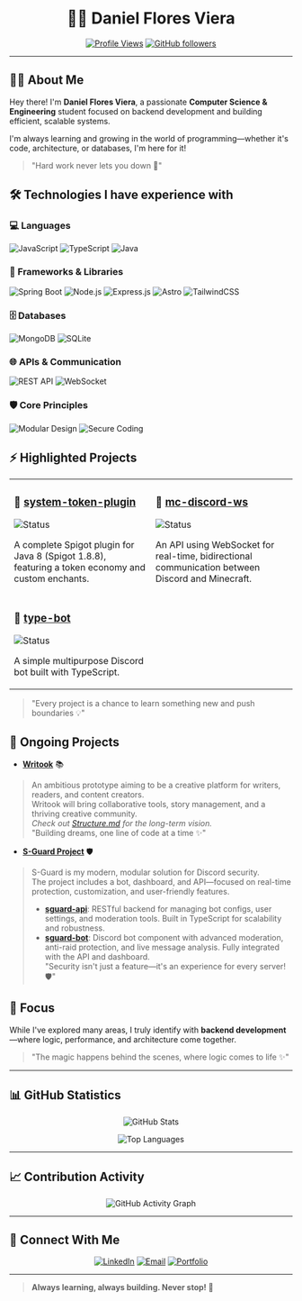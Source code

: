 <div align="center">
  
# 👨‍💻 Daniel Flores Viera

[![Profile Views](https://komarev.com/ghpvc/?username=danielvflores&color=blueviolet&style=for-the-badge)](https://github.com/danielvflores)
[![GitHub followers](https://img.shields.io/github/followers/danielvflores?style=for-the-badge&color=blue)](https://github.com/danielvflores?tab=followers)

</div>

---

## 👨‍💻 About Me

Hey there! I'm **Daniel Flores Viera**, a passionate **Computer Science & Engineering** student focused on backend development and building efficient, scalable systems.

I'm always learning and growing in the world of programming—whether it's code, architecture, or databases, I'm here for it!  
> "Hard work never lets you down 🚀"

## 🛠️ Technologies I have experience with

### 💻 Languages
![JavaScript](https://img.shields.io/badge/JavaScript-F7DF1E?style=for-the-badge&logo=javascript&logoColor=black)
![TypeScript](https://img.shields.io/badge/TypeScript-3178C6?style=for-the-badge&logo=typescript&logoColor=white)
![Java](https://img.shields.io/badge/Java-ED8B00?style=for-the-badge&logo=openjdk&logoColor=white)

### 🚀 Frameworks & Libraries
![Spring Boot](https://img.shields.io/badge/Spring_Boot-6DB33F?style=for-the-badge&logo=spring-boot&logoColor=white)
![Node.js](https://img.shields.io/badge/Node.js-339933?style=for-the-badge&logo=node.js&logoColor=white)
![Express.js](https://img.shields.io/badge/Express.js-000000?style=for-the-badge&logo=express&logoColor=white)
![Astro](https://img.shields.io/badge/Astro-FF5D01?style=for-the-badge&logo=astro&logoColor=white)
![TailwindCSS](https://img.shields.io/badge/Tailwind_CSS-38B2AC?style=for-the-badge&logo=tailwind-css&logoColor=white)

### 🗄️ Databases
![MongoDB](https://img.shields.io/badge/MongoDB-47A248?style=for-the-badge&logo=mongodb&logoColor=white)
![SQLite](https://img.shields.io/badge/SQLite-07405E?style=for-the-badge&logo=sqlite&logoColor=white)

### 🌐 APIs & Communication
![REST API](https://img.shields.io/badge/REST_API-009688?style=for-the-badge&logo=fastapi&logoColor=white)
![WebSocket](https://img.shields.io/badge/WebSocket-010101?style=for-the-badge&logo=socket.io&logoColor=white)

### 🛡️ Core Principles
![Modular Design](https://img.shields.io/badge/Modular_Design-4B32C3?style=for-the-badge&logo=modulz&logoColor=white)
![Secure Coding](https://img.shields.io/badge/Secure_Coding-FF6B6B?style=for-the-badge&logo=security&logoColor=white)

## ⚡ Highlighted Projects

<table>
<tr>
<td width="50%">

### 🔧 [system-token-plugin](https://github.com/danielvflores/system-token-plugin)
![Status](https://img.shields.io/badge/Status-Actively_Maintained-success?style=for-the-badge)

A complete Spigot plugin for Java 8 (Spigot 1.8.8), featuring a token economy and custom enchants.

</td>
<td width="50%">

### 🌉 [mc-discord-ws](https://github.com/danielvflores/discord-api-connection)
![Status](https://img.shields.io/badge/Status-Complete-blue?style=for-the-badge)

An API using WebSocket for real-time, bidirectional communication between Discord and Minecraft.

</td>
</tr>
<tr>
<td width="50%">

### 🤖 [type-bot](https://github.com/danielvflores/type-bot)
![Status](https://img.shields.io/badge/Status-Complete-blue?style=for-the-badge)

A simple multipurpose Discord bot built with TypeScript.

</td>
<td width="50%">
</td>
</tr>
</table>

> "Every project is a chance to learn something new and push boundaries 💡"

## 🚧 Ongoing Projects

- [**Writook**](https://github.com/danielvflores/Writook) 📚  
> An ambitious prototype aiming to be a creative platform for writers, readers, and content creators.  
> Writook will bring collaborative tools, story management, and a thriving creative community.  
> _Check out [Structure.md](https://github.com/danielvflores/Writook/blob/main/Structure.md) for the long-term vision._  
> "Building dreams, one line of code at a time ✨"

- [**S-Guard Project**](https://github.com/danielvflores/sguard-api) 🛡️  
> S-Guard is my modern, modular solution for Discord security.  
> The project includes a bot, dashboard, and API—focused on real-time protection, customization, and user-friendly features.  
> - [**sguard-api**](https://github.com/danielvflores/sguard-api): RESTful backend for managing bot configs, user settings, and moderation tools. Built in TypeScript for scalability and robustness.<br>
> - [**sguard-bot**](https://github.com/danielvflores/sguard-bot): Discord bot component with advanced moderation, anti-raid protection, and live message analysis. Fully integrated with the API and dashboard.<br>
> "Security isn't just a feature—it's an experience for every server! 🛡️"

## 🎯 Focus

While I've explored many areas, I truly identify with **backend development**—where logic, performance, and architecture come together.
> "The magic happens behind the scenes, where logic comes to life ✨"

---

## 📊 GitHub Statistics

<div align="center">

![GitHub Stats](https://github-readme-stats.vercel.app/api?username=danielvflores&show_icons=true&theme=tokyonight&hide_border=true&bg_color=0D1117&title_color=F85D7F&icon_color=F8D866&text_color=FFFFFF)

![Top Languages](https://github-readme-stats.vercel.app/api/top-langs/?username=danielvflores&layout=compact&theme=tokyonight&hide_border=true&bg_color=0D1117&title_color=F85D7F&text_color=FFFFFF)

</div>

---

## 📈 Contribution Activity

<div align="center">

![GitHub Activity Graph](https://github-readme-activity-graph.vercel.app/graph?username=danielvflores&theme=tokyo-night&hide_border=true&bg_color=0D1117&color=F85D7F&line=F8D866&point=FFFFFF)

</div>

---

## 🤝 Connect With Me

<div align="center">

[![LinkedIn](https://img.shields.io/badge/LinkedIn-0077B5?style=for-the-badge&logo=linkedin&logoColor=white)](https://linkedin.com/in/danielvflores)
[![Email](https://img.shields.io/badge/Email-D14836?style=for-the-badge&logo=gmail&logoColor=white)](mailto:daniel.flores@example.com)
[![Portfolio](https://img.shields.io/badge/Portfolio-000000?style=for-the-badge&logo=github&logoColor=white)](https://github.com/danielvflores)

</div>

---

> **Always learning, always building. Never stop! 🚀**
